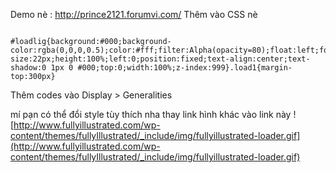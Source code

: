Demo nè : http://prince2121.forumvi.com/
Thêm vào CSS nè

```

#loadlig{background:#000;background-color:rgba(0,0,0,0.5);color:#fff;filter:Alpha(opacity=80);float:left;font-size:22px;height:100%;left:0;position:fixed;text-align:center;text-shadow:0 1px 0 #000;top:0;width:100%;z-index:999}.load1{margin-top:300px}
```
Thêm codes vào Display > Generalities

mí pạn có thể đổi style tùy thích nha
thay link hình khác vào link này
![http://www.fullyillustrated.com/wp-content/themes/fullyIllustrated/_include/img/fullyillustrated-loader.gif](http://www.fullyillustrated.com/wp-content/themes/fullyIllustrated/_include/img/fullyillustrated-loader.gif)